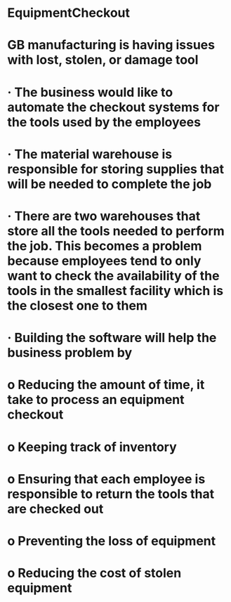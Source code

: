 # EquipmentCheckout

# GB manufacturing is having issues with lost, stolen, or damage tool

# · The business would like to automate the checkout systems for the tools used by the employees

# · The material warehouse is responsible for storing supplies that will be needed to complete the job

# · There are two warehouses that store all the tools needed to perform the job. This becomes a problem because employees tend to only want to check the availability of the tools in the smallest facility which is the closest one to them

# · Building the software will help the business problem by

# o Reducing the amount of time, it take to process an equipment checkout

# o Keeping track of inventory

# o Ensuring that each employee is responsible to return the tools that are checked out

# o Preventing the loss of equipment

# o Reducing the cost of stolen equipment
